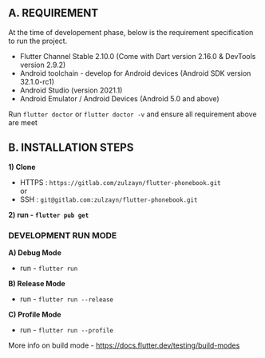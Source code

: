 
## A. REQUIREMENT
At the time of developement phase, below is the requirement specification to run the project.
- Flutter Channel Stable 2.10.0 (Come with Dart version 2.16.0 & DevTools version 2.9.2)
- Android toolchain - develop for Android devices (Android SDK version 32.1.0-rc1)
- Android Studio (version 2021.1)
- Android Emulator / Android Devices (Android 5.0 and above)

Run `flutter doctor` or `flutter doctor -v` and ensure all requirement above are meet

## B. INSTALLATION STEPS

**1) Clone**
- HTTPS : `https://gitlab.com/zulzayn/flutter-phonebook.git` 
<br> or
- SSH : `git@gitlab.com:zulzayn/flutter-phonebook.git`

**2) run - `flutter pub get`**


### DEVELOPMENT RUN MODE

**A) Debug Mode**
- run - `flutter run` 

**B) Release Mode** 
- run - `flutter run --release` 

**C) Profile Mode** 
- run - `flutter run --profile` 

More info on build mode - https://docs.flutter.dev/testing/build-modes

